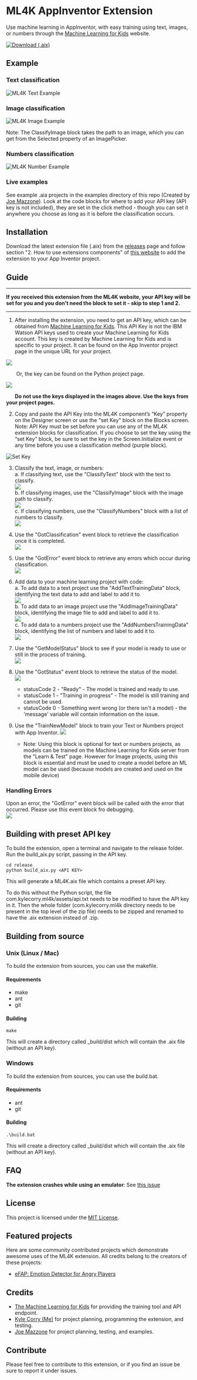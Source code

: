 # ML4K AppInventor Extension
Use machine learning in AppInventor, with easy training using text, images, or numbers through the [Machine Learning for Kids](https://machinelearningforkids.co.uk/) website.

[![Download (.aix)](examples/download.png)](https://github.com/kylecorry31/ML4K-AI-Extension/releases/download/v1.2.1/ML4K.aix)

## Example

### Text classification
![ML4K Text Example](examples/ml4k-text.PNG)

### Image classification
![ML4K Image Example](examples/ml4k-image.PNG)

Note: The ClassifyImage block takes the path to an image, which you can get from the Selected property of an ImagePicker.

### Numbers classification
![ML4K Number Example](examples/ml4k-numbers.PNG)

### Live examples
See example .aia projects in the examples directory of this repo (Created by [Joe Mazzone](https://github.com/MrMazzone)). Look at the code blocks for where to add your API key (API key is not included), they are set in the click method - though you can set it anywhere you choose as long as it is before the classification occurs.

## Installation
Download the latest extension file (.aix) from the [releases](https://github.com/kylecorry31/ML4K-AI-Extension/releases) page and follow section "2. How to use extensions components" of [this website](http://ai2.appinventor.mit.edu/reference/other/extensions.html) to add the extension to your App Inventor project.

## Guide  

---  
**If you received this extension from the ML4K website, your API key will be set for you and you don't need the block to set it - skip to step 1 and 2.**  
  
---    

1. After installing the extension, you need to get an API key, which can be obtained from [Machine Learning for Kids](https://machinelearningforkids.co.uk/). This API Key is not the IBM Watson API keys used to create your Machine Learning for Kids account. This key is created by Machine Learning for Kids and is specific to your project. It can be found on the App Inventor project page in the unique URL for your project.
  
![](examples/AppInProject.jpg)  
  
&nbsp;&nbsp;&nbsp;&nbsp;&nbsp;&nbsp; Or, the key can be found on the Python project page.  
  
![](examples/PyProject.jpg)  
  
&nbsp;&nbsp;&nbsp;&nbsp;&nbsp;&nbsp;**__Do not use the keys displayed in the images above. Use the keys from your project pages.__**

2. Copy and paste the API Key into the ML4K component’s “Key” property on the Designer screen or use the "set Key" block on the Blocks screen. Note: API Key must be set before you can use any of the ML4K extension blocks for classification. If you choose to set the key using the “set Key” block, be sure to set the key in the Screen.Initialize event or any time before you use a classification method (purple block).

![Set Key](examples/set_key.png)  

3. Classify the text, image, or numbers:   
  a. If classifying text, use the "ClassifyText" block with the text to classify.  
    ![](examples/ClassifyText.jpg)  
  b. If classifying images, use the "ClassifyImage" block with the image path to classify.  
    ![](examples/ClassifyImage.jpg)  
  c. If classifying numbers, use the "ClassifyNumbers" block with a list of numbers to classify.  
    ![](examples/ClassifyNumbers.jpg)  

4. Use the "GotClassification" event block to retrieve the classification once it is completed.  
    ![](examples/GotClassification.jpg)

5. Use the "GotError" event block to retrieve any errors which occur during classification.  
    ![](examples/GotError.jpg)

6. Add data to your machine learning project with code:  
  a. To add data to a text project use the "AddTextTrainingData" block, identifying the text data to add and label to add it to.  
    ![](examples/AddTextTrainingData.jpg)  
  b. To add data to an image project use the "AddImageTrainingData" block, identifying the image file to add and label to add it to.  
    ![](examples/AddImageTrainingData.jpg)  
  c. To add data to a numbers project use the "AddNumbersTrainingData" block, identifying the list of numbers and label to add it to.  
    ![](examples/AddNumbersTrainingData.jpg)  
  
7. Use the "GetModelStatus" block to see if your model is ready to use or still in the process of training.  
    ![](examples/GetModelStatus.jpg)  
  
8. Use the "GotStatus" event block to retrieve the status of the model.  
    ![](examples/GotStatus.jpg)  
    * statusCode 2 - "Ready" - The model is trained and ready to use.  
    * statusCode 1 - "Training in progress" - The model is still training and cannot be used.  
    * statusCode 0 - Something went wrong (or there isn't a model) - the 'message' variable will contain information on the issue.  
  
9. Use the "TrainNewModel" block to train your Text or Numbers project with App Inventor.
    ![](examples/TrainNewModel.jpg) 
    * Note: Using this block is optional for text or numbers projects, as models can be trained on the Machine Learning for Kids server from the "Learn & Test" page. However for Image projects, using this block is essential and must be used to create a model before an ML model can be used (because models are created and used on the mobile device)

### Handling Errors
Upon an error, the "GotError" event block will be called with the error that occurred. Please use this event block fro debugging.  
    ![](examples/GotError.jpg)  

## Building with preset API key
To build the extension, open a terminal and navigate to the release folder. Run the build_aix.py script, passing in the API key.

```Shell
cd release
python build_aix.py <API KEY>
```

This will generate a ML4K.aix file which contains a preset API key.

To do this without the Python script, the file com.kylecorry.ml4k/assets/api.txt needs to be modified to have the API key in it. Then the whole folder (com.kylecorry.ml4k directory needs to be present in the top level of the zip file) needs to be zipped and renamed to have the .aix extension instead of .zip.

## Building from source

### Unix (Linux / Mac)
To build the extension from sources, you can use the makefile.

#### Requirements
- make
- ant
- git

#### Building
```shell
make
```

This will create a directory called \_build/dist which will contain the .aix file (without an API key).

### Windows
To build the extension from sources, you can use the build.bat.

#### Requirements
- ant
- git

#### Building
```shell
.\build.bat
```

This will create a directory called \_build/dist which will contain the .aix file (without an API key).

## FAQ
**The extension crashes while using an emulator**: See [this issue](https://github.com/kylecorry31/ML4K-AI-Extension/issues/35)

## License
This project is licensed under the [MIT License](LICENSE).

## Featured projects
Here are some community contributed projects which demonstrate awesome uses of the ML4K extension. All credits belong to the creators of these projects:
- [eFAP: Emotion Detector for Angry Players](https://youtu.be/LZ760BT8QmM)

## Credits
* [The Machine Learning for Kids](https://github.com/IBM/taxinomitis) for providing the training tool and API endpoint.
* [Kyle Corry (Me)](https://github.com/kylecorry31) for project planning, programming the extension, and testing.
* [Joe Mazzone](https://github.com/MrMazzone) for project planning, testing, and examples.

## Contribute
Please feel free to contribute to this extension, or if you find an issue be sure to report it under issues.
